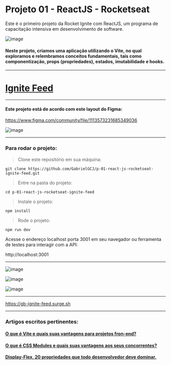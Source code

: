 # Projeto 01 - ReactJS - Rocketseat
Este é o primeiro projeto da Rocket Ignite com ReactJS, um programa de capacitação intensiva em desenvolvimento de software.


![image](https://github.com/GabrielGCJ/ignite/assets/91347602/7b21310b-45a4-4794-80c0-bc4f4e65f244)

#### Neste projeto, criamos uma aplicação utilizando o Vite, no qual exploramos e relembramos conceitos fundamentais, tais como componentização, props (propriedades), estados, imutabilidade e hooks.
----
# <a href="https://gb-ignite-feed.surge.sh">Ignite Feed</a>

----


#### Este projeto está de acordo com este layout do Figma:

https://www.figma.com/community/file/1113573231685349036

![image](https://github.com/GabrielGCJ/projeto-01-react-js-rocketseat/assets/91347602/047a4b05-9ef7-413f-8ac5-a2585c7ad2d2)

-----

### Para rodar o projeto:

>Clone este repositório em sua máquina:

```
git clone https://github.com/GabrielGCJ/p-01-react-js-rocketseat-ignite-feed.git
```

>Entre na pasta do projeto:

```
cd p-01-react-js-rocketseat-ignite-feed
```

>Instale o projeto:

```
npm install
```

>Rode o projeto:

```
npm run dev
```

Acesse o endereço localhost porta 3001 em seu navegador ou ferramenta de testes para interagir com a API:

http://localhost:3001

----

![image](https://github.com/GabrielGCJ/ignite/assets/91347602/5bac651c-ec70-4097-9fd9-587a4d01c903)

![image](https://github.com/GabrielGCJ/ignite/assets/91347602/15564e54-e848-451a-95de-33d3bad36b29)

![image](https://github.com/GabrielGCJ/ignite/assets/91347602/9758c177-dfd1-4320-910d-461a2a9bb863)

----

https://gb-ignite-feed.surge.sh

----

### Artigos escritos pertinentes:

#### <a href="https://dev.to/gabrielgcj/o-que-e-vite-e-quais-suas-vantagens-para-projetos-fron-end-3p5a">O que é Vite e quais suas vantagens para projetos fron-end?</a>

#### <a href="https://dev.to/gabrielgcj/o-que-e-css-modules-e-quais-suas-vantagens-aos-seus-concorrentes-2l6f">O que é CSS Modules e quais suas vantagens aos seus concorrentes?</a>

#### <a href="https://dev.to/gabrielgcj/display-flex-20-propriedades-que-todo-desenvolvedor-deve-dominar-1ne5">Display-Flex, 20 propriedades que todo desenvolvedor deve dominar.</a>
